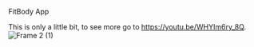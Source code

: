 FitBody App

This is only a little bit, to see more go to https://youtu.be/WHYIm6ry_8Q.
![Frame 2 (1)](https://github.com/user-attachments/assets/09890332-4838-4d67-802d-4da1054a9b13)
